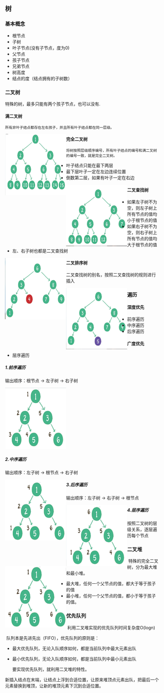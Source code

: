 

## 树

### 基本概念

* 根节点
* 子树
* 叶子节点(没有子节点，度为0)
* 父节点
* 孩子节点
* 兄弟节点
* 树高度
* 结点的度（结点拥有的子树数）


### 二叉树

特殊的树，最多只能有两个孩子节点，也可以没有.

#### 满二叉树

    所有非叶子结点都存在左右孩子，并且所有叶子结点都在同一层级。

<img src="../pics/full_tree.png" width="200" height="200" align="left">

#### 完全二叉树

    将树按照层级顺序编号，所有叶子结点的编号和满二叉树的编号一致，就是完全二叉树。

* 叶子结点只能在最下两层
* 最下层叶子一定在左边连续位置
* 倒数第二层，如果有叶子一定在右边

<img src="../pics/complete_tree.png" width="200" height="200" align="left">

   

#### 二叉查找树

* 如果左子树不为空，则左子树上所有节点的值均小于根节点的值
* 如果右子树不为空，则右子树上所有节点的值均大于根节点的值
* 左、右子树也都是二叉查找树 

<img src="../pics/tree_find.png" width="200" height="200" align="left">

#### 二叉排序树

二叉查找树的别名，按照二叉查找树的规则进行插入

<img src="../pics/tree_sort.png" width="200" height="200" align="left">


### 遍历

#### 深度优先
 * 前序遍历
 * 中序遍历
 * 后序遍历

#### 广度优先

 * 层序遍历


##### 1.前序遍历

 输出顺序：根节点 -> 左子树 -> 右子树

 <img src="../pics/traverse_1.png" width="200" height="200">

##### 2.中序遍历

 输出顺序：左子树 -> 根节点 -> 右子树

 <img src="../pics/traverse_2.png" width="200" height="200" align="left">











##### 3.后序遍历

 输出顺序：左子树 -> 右子树 -> 根节点

 <img src="../pics/traverse_3.png" width="200" height="200" align="left">











##### 4.层序遍历

 按照二叉树的层级关系，逐层遍历每个节点

 <img src="../pics/layer_traversal.png" width="200" height="200" align="left">











### 二叉堆

​	特殊的完全二叉树，分为最大堆和最小堆。

* 最大堆，任何一个父节点的值，都大于等于孩子的值
* 最小堆，任何一个父节点的值，都小于等于孩子的值。

### 优先队列

​	利用二叉堆实现的优先队列时间复杂度O(logn)

​	队列本是先进先出（FIFO），优先队列的原则是：

* 最大优先队列，无论入队顺序如何，都是当前队列中最大元素出队

* 最小优先队列，无论入队顺序如何，都是当前队列中最小元素出队

  要实现优先队列，就利用二叉堆的特性。

新插入结点在末端，让结点上浮到合适位置，让原来堆顶点元素出队，把最后一个元素替换到堆顶，让新的堆顶元素下沉到合适位置。

​	